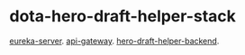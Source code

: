 # dota-hero-draft-helper-stack


[eureka-server](https://github.com/st1nkos/eureka-server).
[api-gateway]((https://github.com/st1nkos/api-gateway)).
[hero-draft-helper-backend](https://github.com/st1nkos/hero-draft-helper-backend).
